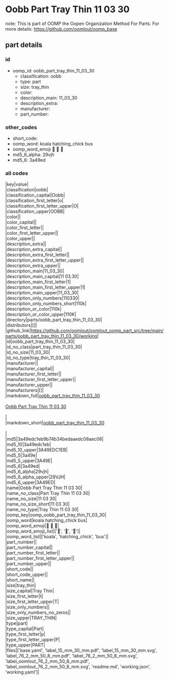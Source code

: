 # Oobb Part Tray Thin 11 03 30  

note: This is part of OOMP the Oopen Organization Method For Parts. For more details: https://github.com/oomlout/oomp_base

##  part details





### id
* oomp_id: oobb_part_tray_thin_11_03_30
  * classification: oobb
  * type: part
  * size: tray_thin
  * color: 
  * description_main: 11_03_30
  * description_extra: 
  * manufacturer: 
  * part_number: 

### other_codes
* short_code: 
* oomp_word: koala hatching_chick bus
* oomp_word_emoji :koala: :hatching_chick: :bus:
* md5_6_alpha: 29vjh
* md5_6: 3a49ed

### all codes 
|key|value|  
|classification|oobb|  
|classification_capital|Oobb|  
|classification_first_letter|o|  
|classification_first_letter_upper|O|  
|classification_upper|OOBB|  
|color||  
|color_capital||  
|color_first_letter||  
|color_first_letter_upper||  
|color_upper||  
|description_extra||  
|description_extra_capital||  
|description_extra_first_letter||  
|description_extra_first_letter_upper||  
|description_extra_upper||  
|description_main|11_03_30|  
|description_main_capital|11 03.30|  
|description_main_first_letter|1|  
|description_main_first_letter_upper|1|  
|description_main_upper|11_03_30|  
|description_only_numbers|110330|  
|description_only_numbers_short|110k|  
|description_or_color|110k|  
|description_or_color_upper|110K|  
|directory|parts/oobb_part_tray_thin_11_03_30|  
|distributors|[]|  
|github_link|https://github.com/oomlout/oomlout_oomp_part_src/tree/main/parts/oobb_part_tray_thin_11_03_30/working|  
|id|oobb_part_tray_thin_11_03_30|  
|id_no_class|part_tray_thin_11_03_30|  
|id_no_size|11_03_30|  
|id_no_type|tray_thin_11_03_30|  
|manufacturer||  
|manufacturer_capital||  
|manufacturer_first_letter||  
|manufacturer_first_letter_upper||  
|manufacturer_upper||  
|manufacturers|[]|  
|markdown_full|[oobb_part_tray_thin_11_03_30](https://github.com/oomlout/oomlout_oomp_part_src/tree/main/parts/oobb_part_tray_thin_11_03_30/working)<br>[](https://github.com/oomlout/oomlout_oomp_part_src/tree/main/parts/oobb_part_tray_thin_11_03_30/working)<br>[Oobb Part Tray Thin 11 03 30](https://github.com/oomlout/oomlout_oomp_part_src/tree/main/parts/oobb_part_tray_thin_11_03_30/working)<br><br>|  
|markdown_short|[oobb_part_tray_thin_11_03_30](https://github.com/oomlout/oomlout_oomp_part_src/tree/main/parts/oobb_part_tray_thin_11_03_30/working)<br><br>|  
|md5|3a49edc1eb9b74b34bedaaedc08aec06|  
|md5_10|3a49edc1eb|  
|md5_10_upper|3A49EDC1EB|  
|md5_5|3a49e|  
|md5_5_upper|3A49E|  
|md5_6|3a49ed|  
|md5_6_alpha|29vjh|  
|md5_6_alpha_upper|29VJH|  
|md5_6_upper|3A49ED|  
|name|Oobb Part Tray Thin 11 03 30|  
|name_no_class|Part Tray Thin 11 03 30|  
|name_no_size|11 03 30|  
|name_no_size_short|11 03 30|  
|name_no_type|Tray Thin 11 03 30|  
|oomp_key|oomp_oobb_part_tray_thin_11_03_30|  
|oomp_word|koala hatching_chick bus|  
|oomp_word_emoji|:koala: :hatching_chick: :bus:|  
|oomp_word_emoji_list|[':koala:', ':hatching_chick:', ':bus:']|  
|oomp_word_list|['koala', 'hatching_chick', 'bus']|  
|part_number||  
|part_number_capital||  
|part_number_first_letter||  
|part_number_first_letter_upper||  
|part_number_upper||  
|short_code||  
|short_code_upper||  
|short_name||  
|size|tray_thin|  
|size_capital|Tray Thin|  
|size_first_letter|t|  
|size_first_letter_upper|T|  
|size_only_numbers||  
|size_only_numbers_no_zeros||  
|size_upper|TRAY_THIN|  
|type|part|  
|type_capital|Part|  
|type_first_letter|p|  
|type_first_letter_upper|P|  
|type_upper|PART|  
|files|['base.yaml', 'label_15_mm_30_mm.pdf', 'label_15_mm_30_mm.svg', 'label_76_2_mm_50_8_mm.pdf', 'label_76_2_mm_50_8_mm.svg', 'label_oomlout_76_2_mm_50_8_mm.pdf', 'label_oomlout_76_2_mm_50_8_mm.svg', 'readme.md', 'working.json', 'working.yaml']|  
